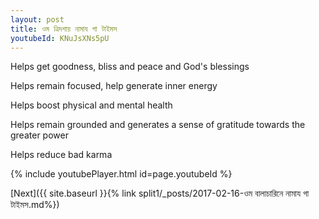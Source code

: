 ```yaml
---
layout: post
title: ওম ত্রিদশায় নামায গা টাইমস
youtubeId: KNuJsXNs5pU
---
```

 
 
Helps get goodness, bliss and peace and God's blessings
 
Helps remain focused, help generate inner energy 
 
Helps boost physical and mental health 
 
Helps remain grounded and generates a sense of gratitude towards the greater power 
 
Helps reduce bad karma
 
 
 
 


{% include youtubePlayer.html id=page.youtubeId %}
 
[Next]({{ site.baseurl }}{% link  split1/_posts/2017-02-16-ওম বালাচারিনে নামায গা টাইমস.md%})
 
